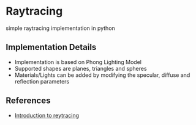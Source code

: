 # Raytracing
simple raytracing implementation in python

## Implementation Details
* Implementation is based on Phong Lighting Model
* Supported shapes are planes, triangles and spheres
* Materials/Lights can be added by modifying the specular, diffuse and reflection parameters

## References
* [Introduction to reytracing](https://www.scratchapixel.com/lessons/3d-basic-rendering/introduction-to-ray-tracing/how-does-it-work)
